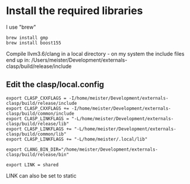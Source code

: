 # Install the required libraries
I use "brew"

    brew install gmp
    brew install boost155

Compile llvm3.6/clang in a local directory - on my system the include files end up in:
/Users/meister/Development/externals-clasp/build/release/include

## Edit the clasp/local.config
    export CLASP_CXXFLAGS = -I/home/meister/Development/externals-clasp/build/release/include
    export CLASP_CXXFLAGS += -I/home/meister/Development/externals-clasp/build/common/include
    export CLASP_LINKFLAGS = "-L/home/meister/Development/externals-clasp/build/release/lib"
    export CLASP_LINKFLAGS += "-L/home/meister/Development/externals-clasp/build/common/lib"
    export CLASP_LINKFLAGS += "-L/home/meister/.local/lib"

    export CLANG_BIN_DIR="/home/meister/Development/externals-clasp/build/release/bin"

    export LINK = shared

LINK can also be set to static